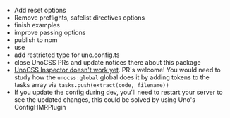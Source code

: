 - Add reset options
- Remove preflights, safelist directives options
- finish examples
- improve passing options
- publish to npm
- use
- add restricted type for uno.config.ts
- close UnoCSS PRs and update notices there about this package
- [UnoCSS Inspector doesn't work yet](https://github.com/unocss/unocss/issues/1718). PR's welcome! You would need to study how the `unocss:global` global does it by adding tokens to the tasks array via `tasks.push(extract(code, filename))`
- If you update the config during dev, you'll need to restart your server to see the updated changes, this could be solved by using Uno's ConfigHMRPlugin